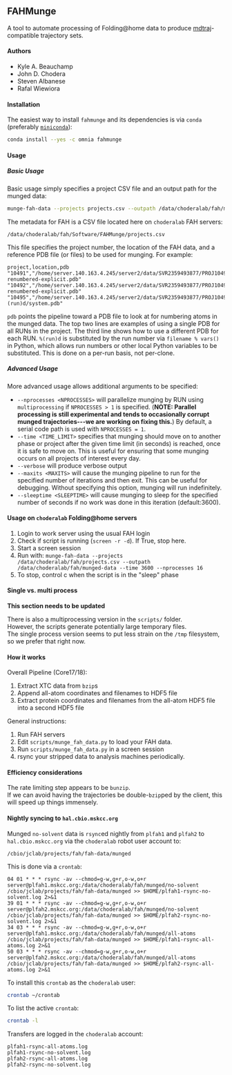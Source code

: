 ## FAHMunge

A tool to automate processing of Folding@home data to produce [mdtraj](http://mdtraj.org/)-compatible trajectory sets.

#### Authors
* Kyle A. Beauchamp
* John D. Chodera
* Steven Albanese
* Rafal Wiewiora

#### Installation

The easiest way to install `fahmunge` and its dependencies is via `conda` (preferably [`miniconda`](http://conda.pydata.org/miniconda.html)):
```bash
conda install --yes -c omnia fahmunge
```

#### Usage

##### Basic Usage

Basic usage simply specifies a project CSV file and an output path for the munged data:
```bash
munge-fah-data --projects projects.csv --outpath /data/choderalab/fah/munged-data
```
The metadata for FAH is a CSV file located here on `choderalab` FAH servers:
```
/data/choderalab/fah/Software/FAHMunge/projects.csv
```
This file specifies the project number, the location of the FAH data, and a reference PDB file (or files) to be used for munging.
For example:
```
project,location,pdb
"10491","/home/server.140.163.4.245/server2/data/SVR2359493877/PROJ10491/","/home/server.140.163.4.245/server2/projects/GPU/p10491/topol-renumbered-explicit.pdb"
"10492","/home/server.140.163.4.245/server2/data/SVR2359493877/PROJ10492/","/home/server.140.163.4.245/server2/projects/GPU/p10492/topol-renumbered-explicit.pdb"
"10495","/home/server.140.163.4.245/server2/data/SVR2359493877/PROJ10492/","/home/server.140.163.4.245/server2/projects/GPU/p10495/MTOR_HUMAN_D0/RUN%(run)d/system.pdb"
```
`pdb` points the pipeline toward a PDB file to look at for numbering atoms in the munged data.
The top two lines are examples of using a single PDB for all RUNs in the project.
The third line shows how to use a different PDB for each RUN.
`%(run)d` is substituted by the run number via `filename % vars()` in Python, which allows run numbers or other local Python variables to be substituted.
This is done on a per-run basis, not per-clone.

##### Advanced Usage

More advanced usage allows additional arguments to be specified:
* `--nprocesses <NPROCESSES>` will parallelize munging by RUN using `multiprocessing` if `NPROCESSES > 1` is specified. (**NOTE: Parallel processing is still experimental and tends to occasionally corrupt munged trajectories---we are working on fixing this.**) By default, a serial code path is used with `NPROCESSES = 1`.
* `--time <TIME_LIMIT>` specifies that munging should move on to another phase or project after the given time limit (in seconds) is reached, once it is safe to move on.  This is useful for ensuring that some munging occurs on all projects of interest every day.
* `--verbose` will produce verbose output
* `--maxits <MAXITS>` will cause the munging pipeline to run for the specified number of iterations and then exit. This can be useful for debugging. Without specifying this option, munging will run indefinitely.
* `--sleeptime <SLEEPTIME>` will cause munging to sleep for the specified number of seconds if no work was done in this iteration (default:3600).

#### Usage on `choderalab` Folding@home servers

1.  Login to work server using the usual FAH login
2.  Check if script is running (`screen -r -d`).  If True, stop here.
3.  Start a screen session
4.  Run with: `munge-fah-data --projects /data/choderalab/fah/projects.csv --outpath /data/choderalab/fah/munged-data --time 3600 --nprocesses 16`
5.  To stop, control c when the script is in the "sleep" phase

#### Single vs. multi process

**This section needs to be updated**

There is also a multiprocessing version in the `scripts/` folder.  
However, the scripts generate potentially large temporary files.  
The single process version seems to put less strain on the `/tmp` filesystem, so we prefer that right now.

#### How it works

Overall Pipeline (Core17/18):

1.  Extract XTC data from `bzip`s
2.  Append all-atom coordinates and filenames to HDF5 file
3.  Extract protein coordinates and filenames from the all-atom HDF5 file into a second HDF5 file

General instructions:

1.  Run FAH servers
2.  Edit `scripts/munge_fah_data.py` to load your FAH data.
3.  Run `scripts/munge_fah_data.py` in a screen session
4.  rsync your stripped data to analysis machines periodically.  

#### Efficiency considerations

The rate limiting step appears to be `bunzip`.  
If we can avoid having the trajectories be double-`bzip`ped by the client, this will speed up things immensely.

#### Nightly syncing to `hal.cbio.mskcc.org`

Munged `no-solvent` data is `rsync`ed nightly from `plfah1` and `plfah2` to `hal.cbio.mskcc.org` via the `choderalab` robot user account to:
```
/cbio/jclab/projects/fah/fah-data/munged
```
This is done via a `crontab`:
```
04 01 * * * rsync -av --chmod=g-w,g+r,o-w,o+r server@plfah1.mskcc.org:/data/choderalab/fah/munged/no-solvent /cbio/jclab/projects/fah/fah-data/munged >> $HOME/plfah1-rsync-no-solvent.log 2>&1
39 01 * * * rsync -av --chmod=g-w,g+r,o-w,o+r server@plfah2.mskcc.org:/data/choderalab/fah/munged/no-solvent /cbio/jclab/projects/fah/fah-data/munged >> $HOME/plfah2-rsync-no-solvent.log 2>&1
34 03 * * * rsync -av --chmod=g-w,g+r,o-w,o+r server@plfah1.mskcc.org:/data/choderalab/fah/munged/all-atoms /cbio/jclab/projects/fah/fah-data/munged >> $HOME/plfah1-rsync-all-atoms.log 2>&1
50 03 * * * rsync -av --chmod=g-w,g+r,o-w,o+r server@plfah2.mskcc.org:/data/choderalab/fah/munged/all-atoms /cbio/jclab/projects/fah/fah-data/munged >> $HOME/plfah2-rsync-all-atoms.log 2>&1
```
To install this `crontab` as the `choderalab` user:
```bash
crontab ~/crontab
```
To list the active `crontab`:
```bash
crontab -l
```
Transfers are logged in the `choderalab` account:
```
plfah1-rsync-all-atoms.log
plfah1-rsync-no-solvent.log
plfah2-rsync-all-atoms.log
plfah2-rsync-no-solvent.log
```

